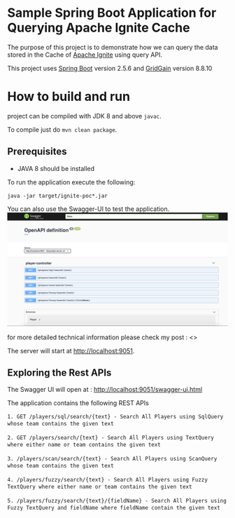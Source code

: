 # Sample Spring Boot Application for Querying Apache Ignite Cache

The purpose of this project is to demonstrate how we can query the data stored in the Cache
of [Apache Ignite](https://ignite.apache.org/docs/latest/) using query API.

This project uses [Spring Boot](https://spring.io/projects/spring-boot) version 2.5.6
and [GridGain](https://www.gridgain.com/docs/latest/getting-started/what-is-gridgain) version 8.8.10

# How to build and run

project can be compiled with JDK 8 and above `javac`.

To compile just do `mvn clean package`.

## Prerequisites

* JAVA 8 should be installed

To run the application execute the following:

```
java -jar target/ignite-poc*.jar
```

You can also use the Swagger-UI to test the application.
![Swagger-UI](starter-demo.png)

for more detailed technical information please check my post : <>

The server will start at <http://localhost:9051>.

## Exploring the Rest APIs

The Swagger UI will open at : <http://localhost:9051/swagger-ui.html>

The application contains the following REST APIs

```
1. GET /players/sql/search/{text} - Search All Players using SqlQuery whose team contains the given text

2. GET /players/search/{text} - Search All Players using TextQuery where either name or team contains the given text

3. /players/scan/search/{text} - Search All Players using ScanQuery whose team contains the given text

4. /players/fuzzy/search/{text} - Search All Players using Fuzzy TextQuery where either name or team contains the given text

5. /players/fuzzy/search/{text}/{fieldName} - Search All Players using Fuzzy TextQuery and fieldName where fieldName contain the given text

```



